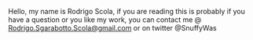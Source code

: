 Hello, my name is Rodrigo Scola, if you are reading this is probably if you have a question or you like my work, you can contact 
me @ Rodrigo.Sgarabotto.Scola@gmail.com or on twitter @SnuffyWas
